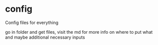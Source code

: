 # config
Config files for everything

go in folder and get files, visit the md for more info on where to put what and maybe additional necessary inputs
